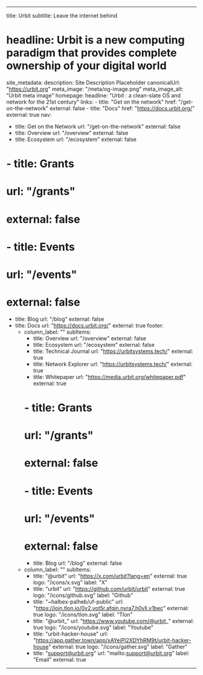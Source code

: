---

title: Urbit
subtitle: Leave the internet behind
# headline: Urbit is a new computing paradigm that provides complete ownership of your digital world 
site_metadata:
  description: Site Description Placeholder
  canonicalUrl: "https://urbit.org"
  meta_image: "/meta/og-image.png"
  meta_image_alt: "Urbit meta image"
homepage:
  headline: "Urbit : a clean-slate OS and network for the 21st century"
  links:
    - title: "Get on the network"
      href: "/get-on-the-network"
      external: false
    - title: "Docs"
      href: "https://docs.urbit.org/"
      external: true
nav:
- title: Get on the Network
  url: "/get-on-the-network"
  external: false
- title: Overview
  url: "/overview"
  external: false
- title: Ecosystem
  url: "/ecosystem"
  external: false
# - title: Grants
#   url: "/grants"
#   external: false
# - title: Events
#   url: "/events"
#   external: false
- title: Blog
  url: "/blog"
  external: false
- title: Docs
  url: "https://docs.urbit.org/"
  external: true
footer:
  - column_label: ""
    subItems:
      - title: Overview
        url: "/overview"
        external: false
      - title: Ecosystem
        url: "/ecosystem"
        external: false
      - title: Technical Journal
        url: "https://urbitsystems.tech/"
        external: true
      - title: Network Explorer
        url: "https://urbitsystems.tech/"
        external: true
      - title: Whitepaper
        url: "https://media.urbit.org/whitepaper.pdf"
        external: true
      # - title: Grants
      #   url: "/grants"
      #   external: false
      # - title: Events
      #   url: "/events"
      #   external: false
      - title: Blog
        url: "/blog"
        external: false
  - column_label: ""
    subItems:
      - title: "@urbit"
        url: "https://x.com/urbit?lang=en"
        external: true
        logo: "/icons/x.svg"
        label: "X"
      - title: "urbit"
        url: "https://github.com/urbit/urbit"
        external: true
        logo: "/icons/github.svg"
        label: "Github"
      - title: "~halbex-palheb/uf-public"
        url: "https://join.tlon.io/0v2.vot5r.afqjn.nvra7.h0vll.v1bec"
        external: true
        logo: "/icons/tlon.svg"
        label: "Tlon"
      - title: "@urbit_"
        url: "https://www.youtube.com/@urbit_"
        external: true
        logo: "/icons/youtube.svg"
        label: "Youtube"
      - title: "urbit-hacker-house"
        url: "https://app.gather.town/app/xAYeiPI2XDYhRM9t/urbit-hacker-house"
        external: true
        logo: "/icons/gather.svg"
        label: "Gather"
      - title: "support@urbit.org"
        url: "mailto:support@urbit.org"
        label: "Email"
        external: true
---